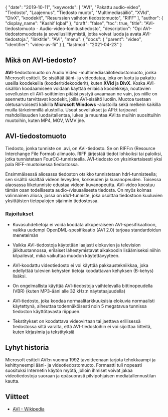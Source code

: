 {
  "date": "2019-10-11",
  "keywords": [
"AVI",
"Pakattu audio-video",
"Tiedosto",
"Laajennus",
"Tiedosto muoto",
"Multimediasäiliö",
"XVId",
"DivX",
"koodekit",
"Resurssien vaihdon tiedostomuoto",
"RIFF"
],
  "author": {
    "display_name": "Kashif Iqbal"
},
  "draft": "false",
  "toc": true,
  "title": "AVI-tiedostomuoto - Audio-video-lomitustiedosto",
  "description": "Opi AVI-tiedostomuodosta ja sovellusliittymistä, jotka voivat luoda ja avata AVI-tiedostoja.",
  "linktitle": "AVI",
  "menu": {
    "docs": {
      "parent": "video",
      "identifier": "video-av-fii"
}
},
  "lastmod": "2021-04-23"
}

## Mikä on AVI-tiedosto? ##

**AVI**-tiedostomuoto on Audio Video -multimediasäilötiedostomuoto, jonka Microsoft esitteli. Se sisältää ääni- ja videodataa, joka on luotu ja pakattu useilla koodekeilla (kooderit/dekooderit), kuten **XVid** ja **DivX**. Koska AVI-sisällön koodaamiseen voidaan käyttää erilaisia koodekkeja, noutavien sovellusten eli AVI-soittimien pitäisi pystyä avaamaan ne vain, jos niille on asennettu tarvittavat koodekit, joilla AVI-sisältö luotiin. Muotoa tuetaan oletusarvoisesti kaikilla **Microsoft Windows** -alustoilla sekä melkein kaikilla muilla tärkeimmillä alustoilla. Useat sovellukset ja API:t tarjoavat mahdollisuuden luoda/tallentaa, lukea ja muuntaa AVI:ta muihin suosittuihin muotoihin, kuten MP4, MOV, WMV jne.

## AVI-tiedostomuoto ##

Tiedosto, jonka tunniste on .avi, on AVI-tiedosto. Se on RIFF:n (Resource Interchange File Format) alimuoto. RIFF järjestää tiedot lohkoiksi tai paloiksi, jotka tunnistetaan FourCC-tunnisteella. AVI-tiedosto on yksinkertaisesti yksi pala RIFF-muotoisessa tiedostossa.

Ensimmäisessä aliosassa tiedoston otsikko tunnistetaan hdrl-tunnisteella; sen sisältö sisältää videon leveyden, korkeuden ja kuvanopeuden. Toisessa alaosassa liiketunniste edustaa videon kuvanopeutta. AVI-video koostuu tämän osan todellisesta audio-/visuaalisesta tiedosta. On myös kolmas valinnainen aliosa, jossa on idx1-tunniste, joka osoittaa tiedostoon kuuluvien yksittäisten tietopalojen sijainnin tiedostossa.

### Rajoitukset ###

* Kuvasuhdetietoja ei voida koodata alkuperäiseen AVI-spesifikaatioon, vaikka uudempi OpenDML-spesifikaatio (AVI 2.0) tarjoaa standardoidun menetelmän

* Vaikka AVI-tiedostoja käytetään laajasti elokuvien ja television jälkituotannossa, erilaiset lähestymistavat aikakoodin lisäämiseksi niihin kilpailevat, mikä vaikuttaa muodon käytettävyyteen.

* AVI-koodattu videotiedosto ei voi käyttää pakkaustekniikkaa, joka edellyttää tulevien kehysten tietoja koodattavan kehyksen (B-kehys) lisäksi.

* On ongelmallista käyttää AVI-tiedostoja vaihtelevalla bittinopeudella (VBR) (kuten MP3-ääni alle 32 kHz:n näytetaajuudella)

* AVI-tiedosto, joka koodaa normaalitarkkuuksisia elokuvia normaalisti käytettynä, aiheuttaa todennäköisesti noin 5 megatavua tunnissa tiedoston käyttötavasta riippuen.

* Tekstitykset on koodattava videovirtaan tai jaettava erillisessä tiedostossa siltä varalta, että AVI-tiedostoihin ei voi sijoittaa liitteitä, kuten kirjasimia ja tekstityksiä


## Lyhyt historia ##

Microsoft esitteli AVI:n vuonna 1992 tavoitteenaan tarjota tehokkaampi ja kehittyneempi ääni- ja videotiedostomuoto. Formaatti tuli nopeasti suosituksi Internetin käytön myötä, jolloin ihmiset voivat jakaa videotiedostoja suoraan ja epäsuorasti pilvipohjaisen mediatallennustilan kautta.

## Viitteet ##

* [AVI - Wikipedia](https://en.wikipedia.org/wiki/Audio_Video_Interleave)


